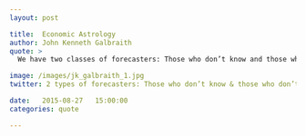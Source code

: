 ```yaml
---
layout: post

title:  Economic Astrology
author: John Kenneth Galbraith
quote: >
  We have two classes of forecasters: Those who don’t know and those who don’t know they don’t know.

image: /images/jk_galbraith_1.jpg
twitter: 2 types of forecasters: Those who don’t know & those who don’t know they don’t know. JK Galbraith http://quotes.stockflare.com/

date:   2015-08-27	 15:00:00
categories: quote

---
```



